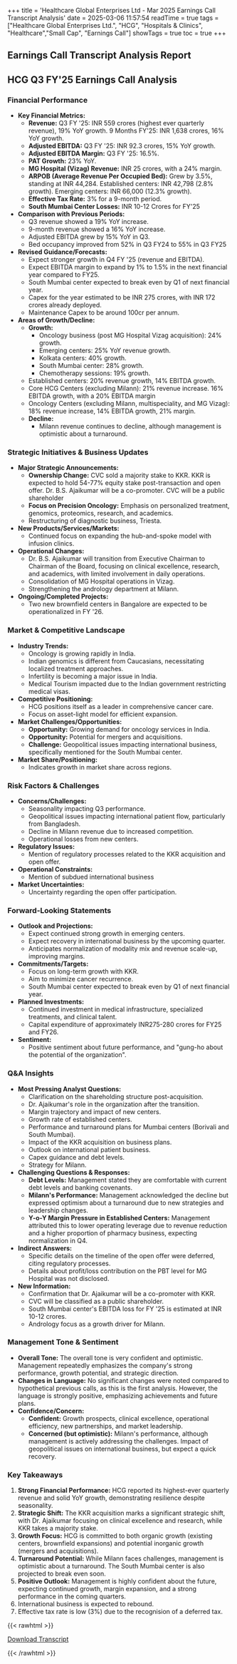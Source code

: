 +++
title = 'Healthcare Global Enterprises Ltd - Mar 2025 Earnings Call Transcript Analysis'
date = 2025-03-06 11:57:54
readTime = true
tags = ["Healthcare Global Enterprises Ltd.", "HCG", "Hospitals & Clinics", "Healthcare","Small Cap", "Earnings Call"]
showTags = true
toc = true
+++



## Earnings Call Transcript Analysis Report
## HCG Q3 FY'25 Earnings Call Analysis

### Financial Performance

*   **Key Financial Metrics:**
    *   **Revenue:** Q3 FY '25: INR 559 crores (highest ever quarterly revenue), 19% YoY growth. 9 Months FY'25: INR 1,638 crores, 16% YoY growth.
    *   **Adjusted EBITDA:** Q3 FY '25: INR 92.3 crores, 15% YoY growth.
    *   **Adjusted EBITDA Margin:** Q3 FY '25: 16.5%.
    *   **PAT Growth:** 23% YoY.
    *   **MG Hospital (Vizag) Revenue:** INR 25 crores, with a 24% margin.
    *   **ARPOB (Average Revenue Per Occupied Bed):** Grew by 3.5%, standing at INR 44,284. Established centers: INR 42,798 (2.8% growth). Emerging centers: INR 66,000 (12.3% growth).
    *   **Effective Tax Rate:** 3% for a 9-month period.
    *   **South Mumbai Center Losses:** INR 10-12 Crores for FY'25
*   **Comparison with Previous Periods:**
    *   Q3 revenue showed a 19% YoY increase.
    *   9-month revenue showed a 16% YoY increase.
    *   Adjusted EBITDA grew by 15% YoY in Q3.
    *   Bed occupancy improved from 52% in Q3 FY24 to 55% in Q3 FY25
*   **Revised Guidance/Forecasts:**
    *   Expect stronger growth in Q4 FY '25 (revenue and EBITDA).
    *   Expect EBITDA margin to expand by 1% to 1.5% in the next financial year compared to FY25.
    *   South Mumbai center expected to break even by Q1 of next financial year.
    *   Capex for the year estimated to be INR 275 crores, with INR 172 crores already deployed.
    *   Maintenance Capex to be around 100cr per annum.
*   **Areas of Growth/Decline:**
    *   **Growth:**
        *   Oncology business (post MG Hospital Vizag acquisition): 24% growth.
        *   Emerging centers: 25% YoY revenue growth.
        *   Kolkata centers: 40% growth.
        *   South Mumbai center: 28% growth.
        *   Chemotherapy sessions: 19% growth.
    *   Established centers: 20% revenue growth, 14% EBITDA growth.
    *   Core HCG Centers (excluding Milann): 21% revenue increase. 16% EBITDA growth, with a 20% EBITDA margin
    *   Oncology Centers (excluding Milann, multispeciality, and MG Vizag): 18% revenue increase, 14% EBITDA growth, 21% margin.
    *   **Decline:**
        *   Milann revenue continues to decline, although management is optimistic about a turnaround.

### Strategic Initiatives & Business Updates

*   **Major Strategic Announcements:**
    *   **Ownership Change:** CVC sold a majority stake to KKR. KKR is expected to hold 54-77% equity stake post-transaction and open offer. Dr. B.S. Ajaikumar will be a co-promoter. CVC will be a public shareholder
    *   **Focus on Precision Oncology:** Emphasis on personalized treatment, genomics, proteomics, research, and academics.
    *   Restructuring of diagnostic business, Triesta.
*   **New Products/Services/Markets:**
    *   Continued focus on expanding the hub-and-spoke model with infusion clinics.
*   **Operational Changes:**
    *   Dr. B.S. Ajaikumar will transition from Executive Chairman to Chairman of the Board, focusing on clinical excellence, research, and academics, with limited involvement in daily operations.
    *   Consolidation of MG Hospital operations in Vizag.
    *   Strengthening the andrology department at Milann.
*   **Ongoing/Completed Projects:**
    *   Two new brownfield centers in Bangalore are expected to be operationalized in FY '26.

### Market & Competitive Landscape

*   **Industry Trends:**
    *   Oncology is growing rapidly in India.
    *   Indian genomics is different from Caucasians, necessitating localized treatment approaches.
    *   Infertility is becoming a major issue in India.
    *   Medical Tourism impacted due to the Indian government restricting medical visas.
*   **Competitive Positioning:**
    *   HCG positions itself as a leader in comprehensive cancer care.
    *   Focus on asset-light model for efficient expansion.
*   **Market Challenges/Opportunities:**
    *   **Opportunity:** Growing demand for oncology services in India.
    *   **Opportunity:** Potential for mergers and acquisitions.
    *   **Challenge:** Geopolitical issues impacting international business, specifically mentioned for the South Mumbai center.
*   **Market Share/Positioning:**
    *   Indicates growth in market share across regions.

### Risk Factors & Challenges

*   **Concerns/Challenges:**
    *   Seasonality impacting Q3 performance.
    *   Geopolitical issues impacting international patient flow, particularly from Bangladesh.
    *   Decline in Milann revenue due to increased competition.
    *   Operational losses from new centers.
*   **Regulatory Issues:**
    *   Mention of regulatory processes related to the KKR acquisition and open offer.
*   **Operational Constraints:**
    *   Mention of subdued international business
*   **Market Uncertainties:**
    *   Uncertainty regarding the open offer participation.

### Forward-Looking Statements

*   **Outlook and Projections:**
    *   Expect continued strong growth in emerging centers.
    *   Expect recovery in international business by the upcoming quarter.
    *   Anticipates normalization of modality mix and revenue scale-up, improving margins.
*   **Commitments/Targets:**
    *   Focus on long-term growth with KKR.
    *   Aim to minimize cancer recurrence.
    *   South Mumbai center expected to break even by Q1 of next financial year.
*   **Planned Investments:**
    *   Continued investment in medical infrastructure, specialized treatments, and clinical talent.
    *   Capital expenditure of approximately INR275-280 crores for FY25 and FY26.
*   **Sentiment:**
    *   Positive sentiment about future performance, and "gung-ho about the potential of the organization".

### Q&A Insights

*   **Most Pressing Analyst Questions:**
    *   Clarification on the shareholding structure post-acquisition.
    *   Dr. Ajaikumar's role in the organization after the transition.
    *   Margin trajectory and impact of new centers.
    *   Growth rate of established centers.
    *   Performance and turnaround plans for Mumbai centers (Borivali and South Mumbai).
    *   Impact of the KKR acquisition on business plans.
    *   Outlook on international patient business.
    *   Capex guidance and debt levels.
    *   Strategy for Milann.
*   **Challenging Questions & Responses:**
    *   **Debt Levels:** Management stated they are comfortable with current debt levels and banking covenants.
    *   **Milann's Performance:** Management acknowledged the decline but expressed optimism about a turnaround due to new strategies and leadership changes.
    *   **Y-o-Y Margin Pressure in Established Centers:** Management attributed this to lower operating leverage due to revenue reduction and a higher proportion of pharmacy business, expecting normalization in Q4.
*   **Indirect Answers:**
    *   Specific details on the timeline of the open offer were deferred, citing regulatory processes.
    *   Details about profit/loss contribution on the PBT level for MG Hospital was not disclosed.
*   **New Information:**
    *   Confirmation that Dr. Ajaikumar will be a co-promoter with KKR.
    *   CVC will be classified as a public shareholder.
    *   South Mumbai center's EBITDA loss for FY '25 is estimated at INR 10-12 crores.
    *   Andrology focus as a growth driver for Milann.

### Management Tone & Sentiment

*   **Overall Tone:** The overall tone is very confident and optimistic. Management repeatedly emphasizes the company's strong performance, growth potential, and strategic direction.
*   **Changes in Language:** No significant changes were noted compared to hypothetical previous calls, as this is the first analysis. However, the language is strongly positive, emphasizing achievements and future plans.
*   **Confidence/Concern:**
    *   **Confident:** Growth prospects, clinical excellence, operational efficiency, new partnerships, and market leadership.
    *   **Concerned (but optimistic):** Milann's performance, although management is actively addressing the challenges. Impact of geopolitical issues on international business, but expect a quick recovery.

### Key Takeaways

1.  **Strong Financial Performance:** HCG reported its highest-ever quarterly revenue and solid YoY growth, demonstrating resilience despite seasonality.
2.  **Strategic Shift:** The KKR acquisition marks a significant strategic shift, with Dr. Ajaikumar focusing on clinical excellence and research, while KKR takes a majority stake.
3.  **Growth Focus:** HCG is committed to both organic growth (existing centers, brownfield expansions) and potential inorganic growth (mergers and acquisitions).
4.  **Turnaround Potential:** While Milann faces challenges, management is optimistic about a turnaround. The South Mumbai center is also projected to break even soon.
5.  **Positive Outlook:** Management is highly confident about the future, expecting continued growth, margin expansion, and a strong performance in the coming quarters.
6.  International business is expected to rebound.
7.  Effective tax rate is low (3%) due to the recognision of a deferred tax.



{{< rawhtml >}}

<div class="button-container">    
    <a href="https://www.bseindia.com/stockinfo/AnnPdfOpen.aspx?Pname=c8b81c48-e01f-48a4-98c4-b270b8711902.pdf" target="_blank" class="report-button">
      <i class="fas fa-file-pdf"></i> Download Transcript
    </a>
</div>
    
{{< /rawhtml >}}

